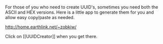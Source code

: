 For those of you who need to create UUID's, sometimes you need both the ASCII and HEX versions. Here is a little app to generate them for you and allow easy copy/paste as needed.

http://home.earthlink.net/~zobkiw/

Click on [[UUIDCreator]] when you get there.